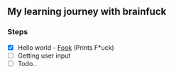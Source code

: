 ## My learning journey with brainfuck


### Steps

- [X] Hello world - [Fook](fook.fb) (Prints F*uck)
- [ ] Getting user input
- [ ] Todo..